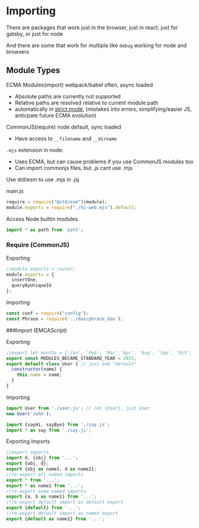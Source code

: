 # Importing

There are packages that work just in the browser, just in react, just for gatsby, or just for node

And there are some that work for multiple like `debug` working for node and browsers

## Module Types

ECMA Modules(import) webpack/babel often, async loaded

- Absolute paths are currently not supported
- Relative paths are resolved relative to current module path
- automatically in [strict mode](https://developer.mozilla.org/en-US/docs/Web/JavaScript/Reference/Strict_mode/Transitioning_to_strict_mode), (mistakes into errors, simplifying/easier JS, anticpate future ECMA evolution)

CommonJS(require) node default, sync loaded

- Have access to `__filename` and `__dirname`

`.mjs` extension in node: 

- Uses ECMA, but can cause problems if you use CommonJS modules too
- Can import commonjs files, but .js cant use .mjs

Use std/esm to use .mjs in .jsj

main.js

```js
require = require("@std/esm")(module);
module.exports = require("./hi-web.mjs").default;
```

Access Node builtin modules

```js
import * as path from 'path';
```

### Require (CommonJS)

Exporting

```js
//module.exports = router;
module.exports = {
  insertOne,
  queryByUniqueId
};
```

Importing

```js
const conf = require("config");
const Phrase = require('../dao/phrase_dao');
```

###Import (EMCAScript)

Exporting

```js
//export let months = ['Jan', 'Feb', 'Mar','Apr', 'Aug', 'Sep', 'Oct', 'Nov', 'Dec'];
export const MODULES_BECAME_STANDARD_YEAR = 2015;
export default class User { // just add "default"
  constructor(name) {
    this.name = name;
  }
}
```

Importing

```js
import User from './user.js'; // not {User}, just User
new User('John');

import {sayHi, sayBye} from './say.js';
import * as say from './say.js';
```

Exporting Imports

```js
//export imports
import d, {obj} from '...';
export {obj, d};
export {obj as name1, d as name2};
//re-export all named imports
export * from '...';
export * as name1 from '...';
//re-export some named imports
export {a, b as name1} from '...';
//re-export default import as default export
export {default} from '...';
//re-export default import as named export
export {default as name1} from '...';
```

